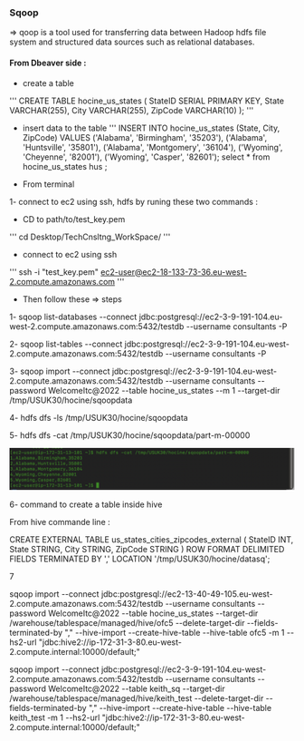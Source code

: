 ### Sqoop 
⇒ qoop is a tool used for transferring data between Hadoop hdfs file system and structured data sources such as relational databases.

#### From Dbeaver side : 
- create a table 

'''
CREATE TABLE hocine_us_states (
  StateID SERIAL PRIMARY KEY,
   State VARCHAR(255),
   City VARCHAR(255),
   ZipCode VARCHAR(10)
);
'''

- insert data to the table 
'''
INSERT INTO hocine_us_states (State, City, ZipCode)
VALUES
('Alabama', 'Birmingham', '35203'),
('Alabama', 'Huntsville', '35801'),
('Alabama', 'Montgomery', '36104'),
('Wyoming', 'Cheyenne', '82001'),
('Wyoming', 'Casper', '82601');
select * from hocine_us_states hus ;


- From terminal 

1- connect to ec2 using ssh, hdfs by runing these two commands :

- CD to path/to/test_key.pem

'''
cd Desktop/TechCnsltng_WorkSpace/
'''

- connect to ec2 using ssh

'''
ssh -i "test_key.pem" ec2-user@ec2-18-133-73-36.eu-west-2.compute.amazonaws.com
'''



- Then follow these  ⇒ steps 

1- 
sqoop list-databases --connect jdbc:postgresql://ec2-3-9-191-104.eu-west-2.compute.amazonaws.com:5432/testdb --username consultants -P

2- 
sqoop list-tables --connect jdbc:postgresql://ec2-3-9-191-104.eu-west-2.compute.amazonaws.com:5432/testdb --username consultants -P

3- 
sqoop import --connect jdbc:postgresql://ec2-3-9-191-104.eu-west-2.compute.amazonaws.com:5432/testdb --username consultants --password WelcomeItc@2022 --table hocine_us_states --m 1 --target-dir /tmp/USUK30/hocine/sqoopdata

4-
hdfs dfs -ls /tmp/USUK30/hocine/sqoopdata

5-
hdfs dfs -cat /tmp/USUK30/hocine/sqoopdata/part-m-00000

![Alt Text](/sqoop/sqoop_data.png)




6- command to create a table inside hive 

From hive commande line : 

CREATE EXTERNAL TABLE us_states_cities_zipcodes_external (
    StateID INT,
    State STRING,
    City STRING,
    ZipCode STRING
)
ROW FORMAT DELIMITED
FIELDS TERMINATED BY ','
LOCATION '/tmp/USUK30/hocine/datasq';


7 

sqoop import --connect jdbc:postgresql://ec2-13-40-49-105.eu-west-2.compute.amazonaws.com:5432/testdb --username consultants --password WelcomeItc@2022  --table hocine_us_states  --target-dir /warehouse/tablespace/managed/hive/ofc5 --delete-target-dir --fields-terminated-by ","  --hive-import --create-hive-table --hive-table ofc5 -m 1 --hs2-url "jdbc:hive2://ip-172-31-3-80.eu-west-2.compute.internal:10000/default;"


sqoop import --connect jdbc:postgresql://ec2-3-9-191-104.eu-west-2.compute.amazonaws.com:5432/testdb --username consultants --password WelcomeItc@2022  --table keith_sq  --target-dir /warehouse/tablespace/managed/hive/keith_test --delete-target-dir --fields-terminated-by ","  --hive-import --create-hive-table --hive-table keith_test -m 1 --hs2-url "jdbc:hive2://ip-172-31-3-80.eu-west-2.compute.internal:10000/default;"

